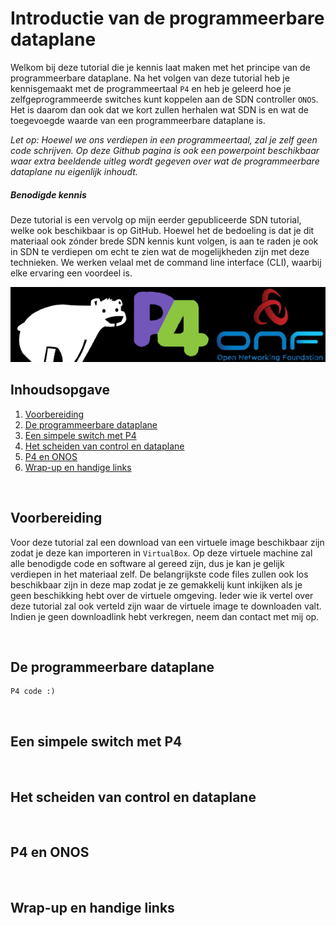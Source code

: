 # Introductie van de programmeerbare dataplane

Welkom bij deze tutorial die je kennis laat maken met het principe van de programmeerbare dataplane.
Na het volgen van deze tutorial heb je kennisgemaakt met de programmeertaal `P4` en heb je geleerd hoe je zelfgeprogrammeerde switches kunt koppelen aan de SDN controller `ONOS`.
Het is daarom dan ook dat we kort zullen herhalen wat SDN is en wat de toegevoegde waarde van een programmeerbare dataplane is.

_Let op: Hoewel we ons verdiepen in een programmeertaal, zal je zelf geen code schrijven._
_Op deze Github pagina is ook een powerpoint beschikbaar waar extra beeldende uitleg wordt gegeven over wat de programmeerbare dataplane nu eigenlijk inhoudt._

##### Benodigde kennis #####
Deze tutorial is een vervolg op mijn eerder gepubliceerde SDN tutorial, welke ook beschikbaar is op GitHub.
Hoewel het de bedoeling is dat je dit materiaal ook zónder brede SDN kennis kunt volgen, is aan te raden je ook in SDN te verdiepen om echt te zien wat de mogelijkheden zijn met deze technieken.
We werken velaal met de command line interface (CLI), waarbij elke ervaring een voordeel is.


![banner image](/images/p4-logo.png)

## Inhoudsopgave
1. [Voorbereiding](#voorbereiding)
2. [De programmeerbare dataplane](#dataplane)
3. [Een simpele switch met P4](#switch1)
4. [Het scheiden van control en dataplane](#switch2)
5. [P4 en ONOS](#onos)
6. [Wrap-up en handige links](#whatnext)

&nbsp;
## Voorbereiding <a name="voorbereiding"></a>
Voor deze tutorial zal een download van een virtuele image beschikbaar zijn zodat je deze kan importeren in `VirtualBox`.
Op deze virtuele machine zal alle benodigde code en software al gereed zijn, dus je kan je gelijk verdiepen in het materiaal zelf.
De belangrijkste code files zullen ook los beschikbaar zijn in deze map zodat je ze gemakkelij kunt inkijken als je geen beschikking hebt over de virtuele omgeving.
Ieder wie ik vertel over deze tutorial zal ook verteld zijn waar de virtuele image te downloaden valt.
Indien je geen downloadlink hebt verkregen, neem dan contact met mij op.

&nbsp;
## De programmeerbare dataplane <a name="dataplane"></a>

```
P4 code :)

```

&nbsp;
## Een simpele switch met P4 <a name="switch1"></a>

&nbsp;
## Het scheiden van control en dataplane <a name="switch2"></a>

&nbsp;
## P4 en ONOS <a name="onos"></a>

&nbsp;
## Wrap-up en handige links <a name="whatnext"></a>

